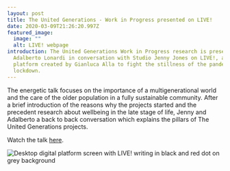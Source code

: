 ```yaml
---
layout: post
title: The United Generations - Work in Progress presented on LIVE!
date: 2020-03-09T21:26:20.997Z
featured_image:
  image: ""
  alt: LIVE! webpage
introduction: The United Generations Work in Progress research is presented by
  Adalberto Lonardi in conversation with Studio Jenny Jones on LIVE!, a digital
  platform created by Gianluca Alla to fight the stillness of the pandemic
  lockdown.
---
```

The energetic talk focuses on the importance of a multigenerational world and the care of the older population in a fully sustainable community. After a brief introduction of the reasons why the projects started and the precedent research about wellbeing in the late stage of life, Jenny and Adalberto a back to back conversation which explains the pillars of The United Generations projects.

Watch the talk [here](https://www.instagram.com/tv/B-pYSPfFEY3/).

![Desktop digital platform screen with LIVE! writing in black and red dot on grey background](/assets/uploads/live.jpg "LIVE! - Desktop digital platform")